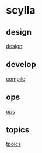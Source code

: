 # scylla

## design
 [design](/scylla/docs/design/README.md)
 
## develop

[compile](/scylla/docs/compile.md)

## ops

[ops](/scylla/docs/ops/README.md)

## topics
 
 [tpoics](/scylla/docs/topics/README.md)